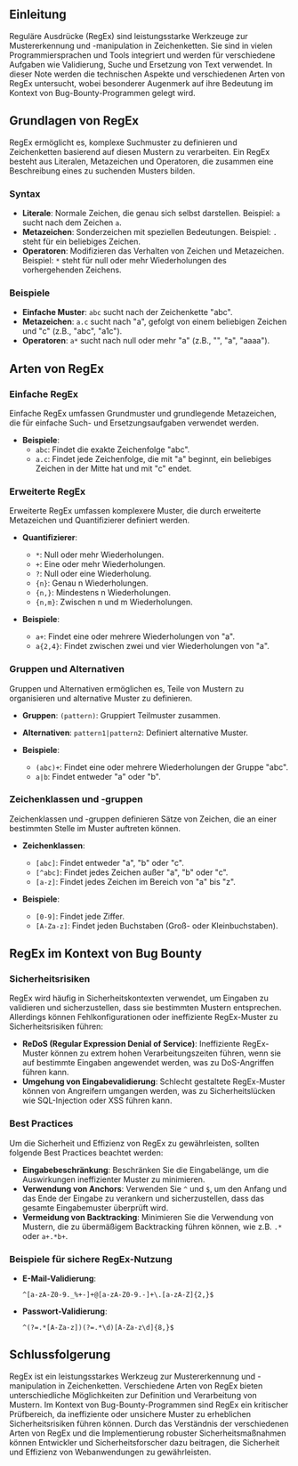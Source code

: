 
## Einleitung

Reguläre Ausdrücke (RegEx) sind leistungsstarke Werkzeuge zur Mustererkennung und -manipulation in Zeichenketten. Sie sind in vielen Programmiersprachen und Tools integriert und werden für verschiedene Aufgaben wie Validierung, Suche und Ersetzung von Text verwendet. In dieser Note werden die technischen Aspekte und verschiedenen Arten von RegEx untersucht, wobei besonderer Augenmerk auf ihre Bedeutung im Kontext von Bug-Bounty-Programmen gelegt wird.

## Grundlagen von RegEx

RegEx ermöglicht es, komplexe Suchmuster zu definieren und Zeichenketten basierend auf diesen Mustern zu verarbeiten. Ein RegEx besteht aus Literalen, Metazeichen und Operatoren, die zusammen eine Beschreibung eines zu suchenden Musters bilden.

### Syntax

- **Literale**: Normale Zeichen, die genau sich selbst darstellen. Beispiel: `a` sucht nach dem Zeichen `a`.
- **Metazeichen**: Sonderzeichen mit speziellen Bedeutungen. Beispiel: `.` steht für ein beliebiges Zeichen.
- **Operatoren**: Modifizieren das Verhalten von Zeichen und Metazeichen. Beispiel: `*` steht für null oder mehr Wiederholungen des vorhergehenden Zeichens.

### Beispiele

- **Einfache Muster**: `abc` sucht nach der Zeichenkette "abc".
- **Metazeichen**: `a.c` sucht nach "a", gefolgt von einem beliebigen Zeichen und "c" (z.B., "abc", "a1c").
- **Operatoren**: `a*` sucht nach null oder mehr "a" (z.B., "", "a", "aaaa").

## Arten von RegEx

### Einfache RegEx

Einfache RegEx umfassen Grundmuster und grundlegende Metazeichen, die für einfache Such- und Ersetzungsaufgaben verwendet werden.

- **Beispiele**:
  - `abc`: Findet die exakte Zeichenfolge "abc".
  - `a.c`: Findet jede Zeichenfolge, die mit "a" beginnt, ein beliebiges Zeichen in der Mitte hat und mit "c" endet.

### Erweiterte RegEx

Erweiterte RegEx umfassen komplexere Muster, die durch erweiterte Metazeichen und Quantifizierer definiert werden.

- **Quantifizierer**:
  - `*`: Null oder mehr Wiederholungen.
  - `+`: Eine oder mehr Wiederholungen.
  - `?`: Null oder eine Wiederholung.
  - `{n}`: Genau n Wiederholungen.
  - `{n,}`: Mindestens n Wiederholungen.
  - `{n,m}`: Zwischen n und m Wiederholungen.

- **Beispiele**:
  - `a+`: Findet eine oder mehrere Wiederholungen von "a".
  - `a{2,4}`: Findet zwischen zwei und vier Wiederholungen von "a".

### Gruppen und Alternativen

Gruppen und Alternativen ermöglichen es, Teile von Mustern zu organisieren und alternative Muster zu definieren.

- **Gruppen**: `(pattern)`: Gruppiert Teilmuster zusammen.
- **Alternativen**: `pattern1|pattern2`: Definiert alternative Muster.

- **Beispiele**:
  - `(abc)+`: Findet eine oder mehrere Wiederholungen der Gruppe "abc".
  - `a|b`: Findet entweder "a" oder "b".

### Zeichenklassen und -gruppen

Zeichenklassen und -gruppen definieren Sätze von Zeichen, die an einer bestimmten Stelle im Muster auftreten können.

- **Zeichenklassen**:
  - `[abc]`: Findet entweder "a", "b" oder "c".
  - `[^abc]`: Findet jedes Zeichen außer "a", "b" oder "c".
  - `[a-z]`: Findet jedes Zeichen im Bereich von "a" bis "z".

- **Beispiele**:
  - `[0-9]`: Findet jede Ziffer.
  - `[A-Za-z]`: Findet jeden Buchstaben (Groß- oder Kleinbuchstaben).

## RegEx im Kontext von Bug Bounty

### Sicherheitsrisiken

RegEx wird häufig in Sicherheitskontexten verwendet, um Eingaben zu validieren und sicherzustellen, dass sie bestimmten Mustern entsprechen. Allerdings können Fehlkonfigurationen oder ineffiziente RegEx-Muster zu Sicherheitsrisiken führen:

- **ReDoS (Regular Expression Denial of Service)**: Ineffiziente RegEx-Muster können zu extrem hohen Verarbeitungszeiten führen, wenn sie auf bestimmte Eingaben angewendet werden, was zu DoS-Angriffen führen kann.
- **Umgehung von Eingabevalidierung**: Schlecht gestaltete RegEx-Muster können von Angreifern umgangen werden, was zu Sicherheitslücken wie SQL-Injection oder XSS führen kann.

### Best Practices

Um die Sicherheit und Effizienz von RegEx zu gewährleisten, sollten folgende Best Practices beachtet werden:

- **Eingabebeschränkung**: Beschränken Sie die Eingabelänge, um die Auswirkungen ineffizienter Muster zu minimieren.
- **Verwendung von Anchors**: Verwenden Sie `^` und `$`, um den Anfang und das Ende der Eingabe zu verankern und sicherzustellen, dass das gesamte Eingabemuster überprüft wird.
- **Vermeidung von Backtracking**: Minimieren Sie die Verwendung von Mustern, die zu übermäßigem Backtracking führen können, wie z.B. `.*` oder `a+.*b+`.

### Beispiele für sichere RegEx-Nutzung

- **E-Mail-Validierung**:
  ```regex
  ^[a-zA-Z0-9._%+-]+@[a-zA-Z0-9.-]+\.[a-zA-Z]{2,}$
  ```
- **Passwort-Validierung**:
  ```regex
  ^(?=.*[A-Za-z])(?=.*\d)[A-Za-z\d]{8,}$
  ```

## Schlussfolgerung

RegEx ist ein leistungsstarkes Werkzeug zur Mustererkennung und -manipulation in Zeichenketten. Verschiedene Arten von RegEx bieten unterschiedliche Möglichkeiten zur Definition und Verarbeitung von Mustern. Im Kontext von Bug-Bounty-Programmen sind RegEx ein kritischer Prüfbereich, da ineffiziente oder unsichere Muster zu erheblichen Sicherheitsrisiken führen können. Durch das Verständnis der verschiedenen Arten von RegEx und die Implementierung robuster Sicherheitsmaßnahmen können Entwickler und Sicherheitsforscher dazu beitragen, die Sicherheit und Effizienz von Webanwendungen zu gewährleisten.